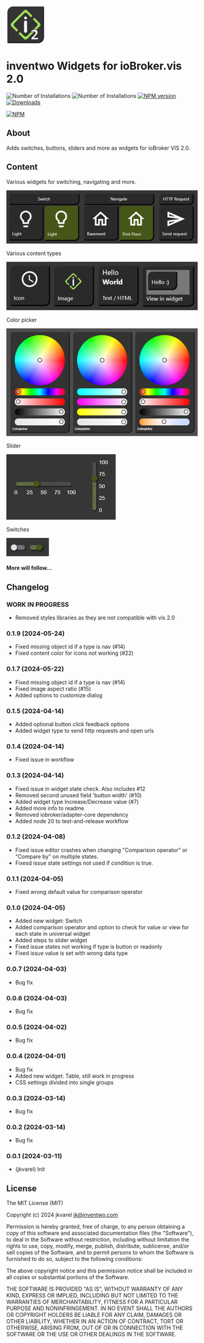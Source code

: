 ![Logo](admin/vis-2-widgets-inventwo.png)
# inventwo Widgets for ioBroker.vis 2.0

![Number of Installations](http://iobroker.live/badges/vis-2-widgets-inventwo-installed.svg) 
![Number of Installations](http://iobroker.live/badges/vis-2-widgets-inventwo-stable.svg) 
[![NPM version](http://img.shields.io/npm/v/iobroker.vis-2-widgets-inventwo.svg)](https://www.npmjs.com/package/iobroker.vis-2-widgets-inventwo)
[![Downloads](https://img.shields.io/npm/dm/iobroker.vis-2-widgets-inventwo.svg)](https://www.npmjs.com/package/iobroker.vis-2-widgets-inventwo)

[![NPM](https://nodei.co/npm/iobroker.vis-2-widgets-inventwo.png?downloads=true)](https://nodei.co/npm/iobroker.vis-2-widgets-inventwo/)

## About
Adds switches, buttons, sliders and more as widgets for ioBroker VIS 2.0.

## Content
Various widgets for switching, navigating and more.

![Vorschau Universal- & Multi-Widget](img/preview_universal_widget.png)

Various content types

![Vorschau Colorpicker](img/preview_content_types.png)

Color picker

![Vorschau Colorpicker](img/preview_colorpicker.png)

Slider

![Vorschau Colorpicker](img/preview_sliders.png)

Switches

![Vorschau Colorpicker](img/preview_switches.png)

#### More will follow...

## Changelog
<!--
    Placeholder for the next version (at the beginning of the line):
    ### **WORK IN PROGRESS**
-->
### **WORK IN PROGRESS**
* Removed styles libraries as they are not compatible with vis 2.0

### 0.1.9 (2024-05-24)
* Fixed missing object id if a type is nav (#14)
* Fixed content color for icons not working (#22)

### 0.1.7 (2024-05-22)
* Fixed missing object id if a type is nav (#14)
* Fixed image aspect ratio (#15)
* Added options to customize dialog

### 0.1.5 (2024-04-14)
* Added optional button click feedback options
* Added widget type to send http requests and open urls

### 0.1.4 (2024-04-14)
* Fixed issue in workflow

### 0.1.3 (2024-04-14)
* Fixed issue in widget state check. Also includes #12
* Removed second unused field 'button width' (#10)
* Added widget type Increase/Decrease value (#7)
* Added more info to readme
* Removed iobroker/adapter-core dependency
* Added node 20 to test-and-release workflow

### 0.1.2 (2024-04-08)
* Fixed issue editor crashes when changing "Comparison operator" or "Compare by" on multiple states.
* Fixesd issue state settings not used if condition is true.

### 0.1.1 (2024-04-05)
* Fixed wrong default value for comparison operator

### 0.1.0 (2024-04-05)
* Added new widget: Switch
* Added comparison operator and option to check for value or view for each state in universal widget
* Added steps to slider widget
* Fixed issue states not working if type is button or readonly
* Fixed issue value is set with wrong data type

### 0.0.7 (2024-04-03)
* Bug fix

### 0.0.6 (2024-04-03)
* Bug fix

### 0.0.5 (2024-04-02)
* Bug fix

### 0.0.4 (2024-04-01)
* Bug fix
* Added new widget: Table, still work in progress
* CSS settings divided into single groups

### 0.0.3 (2024-03-14)
* Bug fix

### 0.0.2 (2024-03-14)
* Bug fix

### 0.0.1 (2024-03-11)
* (jkvarel) Init

## License
The MIT License (MIT)

Copyright (c) 2024 jkvarel <jk@inventwo.com>

Permission is hereby granted, free of charge, to any person obtaining a copy
of this software and associated documentation files (the "Software"), to deal
in the Software without restriction, including without limitation the rights
to use, copy, modify, merge, publish, distribute, sublicense, and/or sell
copies of the Software, and to permit persons to whom the Software is
furnished to do so, subject to the following conditions:

The above copyright notice and this permission notice shall be included in
all copies or substantial portions of the Software.

THE SOFTWARE IS PROVIDED "AS IS", WITHOUT WARRANTY OF ANY KIND, EXPRESS OR
IMPLIED, INCLUDING BUT NOT LIMITED TO THE WARRANTIES OF MERCHANTABILITY,
FITNESS FOR A PARTICULAR PURPOSE AND NONINFRINGEMENT. IN NO EVENT SHALL THE
AUTHORS OR COPYRIGHT HOLDERS BE LIABLE FOR ANY CLAIM, DAMAGES OR OTHER
LIABILITY, WHETHER IN AN ACTION OF CONTRACT, TORT OR OTHERWISE, ARISING FROM,
OUT OF OR IN CONNECTION WITH THE SOFTWARE OR THE USE OR OTHER DEALINGS IN
THE SOFTWARE.
